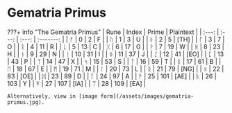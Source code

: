 # Gematria Primus

???+ info "The Gematria Primus"
    | Rune  | Index | Prime | Plaintext |
    | :---: | :---: | :---: | :-------: |
    |   ᚠ   |   0   |   2   |     F     |
    |   ᚢ   |   1   |   3   |     U     |
    |   ᚦ   |   2   |   5   |  \[TH\]   |
    |   ᚩ   |   3   |   7   |     O     |
    |   ᚱ   |   4   |  11   |     R     |
    |   ᚳ   |   5   |  13   |     C     |
    |   ᚷ   |   6   |  17   |     G     |
    |   ᚹ   |   7   |  19   |     W     |
    |   ᚻ   |   8   |  23   |     H     |
    |   ᚾ   |   9   |  29   |     N     |
    |   ᛁ   |  10   |  31   |     I     |
    |   ᛄ   |  11   |  37   |     J     |
    |   ᛇ   |  12   |  41   |  \[EO\]   |
    |   ᛈ   |  13   |  43   |     P     |
    |   ᛉ   |  14   |  47   |     X     |
    |   ᛋ   |  15   |  53   |     S     |
    |   ᛏ   |  16   |  59   |     T     |
    |   ᛒ   |  17   |  61   |     B     |
    |   ᛖ   |  18   |  67   |     E     |
    |   ᛗ   |  19   |  71   |     M     |
    |   ᛚ   |  20   |  73   |     L     |
    |   ᛝ   |  21   |  79   |  \[NG\]   |
    |   ᛟ   |  22   |  83   |  \[OE\]   |
    |   ᛞ   |  23   |  89   |     D     |
    |   ᚪ   |  24   |  97   |     A     |
    |   ᚫ   |  25   |  101  |  \[AE\]   |
    |   ᚣ   |  26   |  103  |     Y     |
    |   ᛡ   |  27   |  107  |  \[IA\]   |
    |   ᛠ   |  28   |  109  |  \[EA\]   |

    Alternatively, view in [image form](/assets/images/gematria-primus.jpg).
